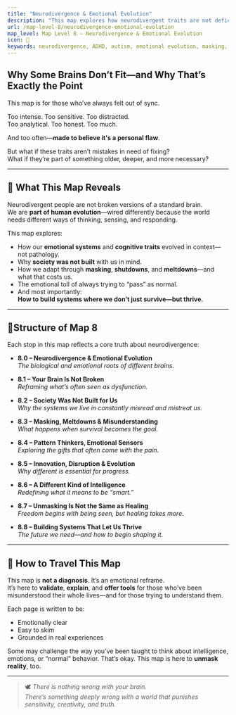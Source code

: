 ```yaml
---
title: "Neurodivergence & Emotional Evolution"
description: "This map explores how neurodivergent traits are not deficits—but evolutionary adaptations with emotional, cognitive, and societal significance."
url: /map-level-8/neurodivergence-emotional-evolution
map_level: Map Level 8 – Neurodivergence & Emotional Evolution
icon: 🧬
keywords: neurodivergence, ADHD, autism, emotional evolution, masking, unmasking, innovation, cognitive diversity, trauma, societal systems
---
```

## Why Some Brains Don’t Fit—and Why That’s Exactly the Point

This map is for those who’ve always felt out of sync.

Too intense. Too sensitive. Too distracted.  
Too analytical. Too honest. Too much.

And too often—**made to believe it's a personal flaw**.

But what if these traits aren’t mistakes in need of fixing?  
What if they’re part of something older, deeper, and more necessary?

---

## 🌱 What This Map Reveals

Neurodivergent people are not broken versions of a standard brain.  
We are **part of human evolution**—wired differently because the world needs different ways of thinking, sensing, and responding.

This map explores:

- How our **emotional systems** and **cognitive traits** evolved in context—not pathology.
- Why **society was not built** with us in mind.
- How we adapt through **masking**, **shutdowns**, and **meltdowns**—and what that costs us.
- The emotional toll of always trying to “pass” as normal.
- And most importantly:  
  **How to build systems where we don’t just survive—but thrive.**

---

## 📍Structure of Map 8

Each stop in this map reflects a core truth about neurodivergence:

- **8.0 – Neurodivergence & Emotional Evolution**  
  _The biological and emotional roots of different brains._

- **8.1 – Your Brain Is Not Broken**  
  _Reframing what’s often seen as dysfunction._

- **8.2 – Society Was Not Built for Us**  
  _Why the systems we live in constantly misread and mistreat us._

- **8.3 – Masking, Meltdowns & Misunderstanding**  
  _What happens when survival becomes the goal._

- **8.4 – Pattern Thinkers, Emotional Sensors**  
  _Exploring the gifts that often come with the pain._

- **8.5 – Innovation, Disruption & Evolution**  
  _Why different is essential for progress._

- **8.6 – A Different Kind of Intelligence**  
  _Redefining what it means to be “smart.”_

- **8.7 – Unmasking Is Not the Same as Healing**  
  _Freedom begins with being seen, but healing takes more._

- **8.8 – Building Systems That Let Us Thrive**  
  _The future we need—and how to begin shaping it._

---

## 🧭 How to Travel This Map

This map is **not a diagnosis**. It’s an emotional reframe.  
It’s here to **validate**, **explain**, and **offer tools** for those who’ve been misunderstood their whole lives—and for those trying to understand them.

Each page is written to be:

- Emotionally clear  
- Easy to skim  
- Grounded in real experiences

Some may challenge the way you’ve been taught to think about intelligence, emotions, or “normal” behavior. That’s okay. This map is here to **unmask reality**, too.

---

> 🕊️ _There is nothing wrong with your brain.  
There’s something deeply wrong with a world that punishes sensitivity, creativity, and truth._